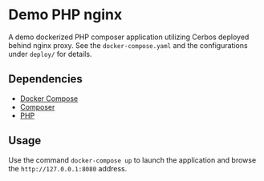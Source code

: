 # Demo PHP nginx

A demo dockerized PHP composer application utilizing Cerbos deployed behind nginx proxy.
See the `docker-compose.yaml` and the configurations under `deploy/` for details.

## Dependencies

- [Docker Compose](https://docs.docker.com/compose/)
- [Composer](https://getcomposer.org/)
- [PHP](https://www.php.net/)

## Usage

Use the command `docker-compose up` to launch the application and browse the `http://127.0.0.1:8080` address.
